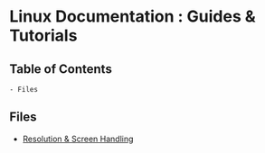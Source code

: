 # Linux Documentation : Guides & Tutorials

## Table of Contents
	- Files

## Files

- [Resolution & Screen Handling](Resolution%20Management.txt)



